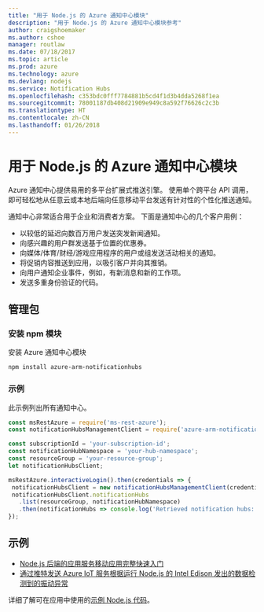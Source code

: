 ```yaml
---
title: "用于 Node.js 的 Azure 通知中心模块"
description: "用于 Node.js 的 Azure 通知中心模块参考"
author: craigshoemaker
ms.author: cshoe
manager: routlaw
ms.date: 07/18/2017
ms.topic: article
ms.prod: azure
ms.technology: azure
ms.devlang: nodejs
ms.service: Notification Hubs
ms.openlocfilehash: c353bdc0fff7784881b5cd4f1d3b4dda5268f1ea
ms.sourcegitcommit: 78001187db408d21909e949c8a592f76626c2c3b
ms.translationtype: HT
ms.contentlocale: zh-CN
ms.lasthandoff: 01/26/2018
---
```

# <a name="azure-notification-hubs-modules-for-nodejs"></a>用于 Node.js 的 Azure 通知中心模块

Azure 通知中心提供易用的多平台扩展式推送引擎。 使用单个跨平台 API 调用，即可轻松地从任意云或本地后端向任意移动平台发送有针对性的个性化推送通知。

通知中心非常适合用于企业和消费者方案。 下面是通知中心的几个客户用例：
- 以较低的延迟向数百万用户发送突发新闻通知。
- 向感兴趣的用户群发送基于位置的优惠券。
- 向媒体/体育/财经/游戏应用程序的用户或组发送活动相关的通知。
- 将促销内容推送到应用，以吸引客户并向其推销。
- 向用户通知企业事件，例如，有新消息和新的工作项。
- 发送多重身份验证的代码。

## <a name="management-package"></a>管理包

### <a name="install-the-npm-module"></a>安装 npm 模块

安装 Azure 通知中心模块 

```bash
npm install azure-arm-notificationhubs
```

### <a name="example"></a>示例

此示例列出所有通知中心。

 ```javascript
const msRestAzure = require('ms-rest-azure');
const notificationHubsManagementClient = require('azure-arm-notificationhubs');

const subscriptionId = 'your-subscription-id';
const notificationHubNamespace = 'your-hub-namespace';
const resourceGroup = 'your-resource-group';
let notificationHubsClient;

msRestAzure.interactiveLogin().then(credentials => {
  notificationHubsClient = new notificationHubsManagementClient(credentials, subscriptionId);
  notificationHubsClient.notificationHubs
    .list(resourceGroup, notificationHubNamespace)
    .then(notificationHubs => console.log('Retrieved notification hubs: ', notificationHubs));
});
```

## <a name="samples"></a>示例

* [Node.js 后端的应用服务移动应用完整快速入门](https://azure.microsoft.com/resources/samples/app-service-mobile-nodejs-backend-quickstart/)
* [通过推特发送 Azure IoT 服务根据运行 Node.js 的 Intel Edison 发出的数据检测到的振动异常](https://azure.microsoft.com/resources/samples/iot-hub-nodejs-intel-edison-vibration-anomaly-detection/)

详细了解可在应用中使用的[示例 Node.js 代码](https://azure.microsoft.com/resources/samples/?platform=nodejs)。
